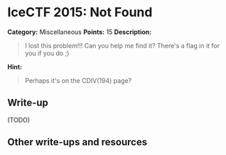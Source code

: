 # IceCTF 2015: Not Found

**Category:** Miscellaneous
**Points:** 15
**Description:** 

> I lost this problem!!! Can you help me find it? There's a flag in it for you if you do ;)

**Hint:**

> Perhaps it's on the CDIV(194) page?

## Write-up

(TODO)

## Other write-ups and resources

